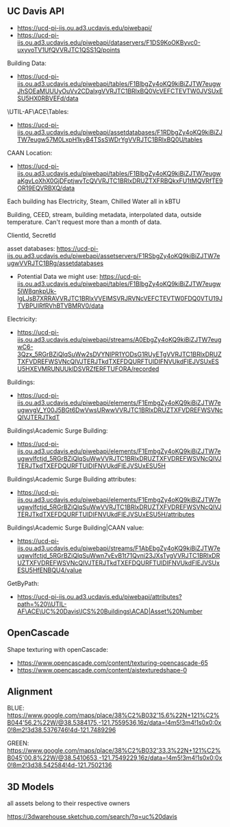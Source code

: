 ## UC Davis API

* https://ucd-pi-iis.ou.ad3.ucdavis.edu/piwebapi/
* https://ucd-pi-iis.ou.ad3.ucdavis.edu/piwebapi/dataservers/F1DS9KoOKByvc0-uxyvoTV1UfQVVRJTC1QSS1Q/points

Building Data:
* https://ucd-pi-iis.ou.ad3.ucdavis.edu/piwebapi/tables/F1BlbgZy4oKQ9kiBiZJTW7eugwJhSOEaMUUUyOuVv2CDalxgVVRJTC1BRlxBQ0VcVEFCTEVTW0JVSUxESU5HX0RBVEFd/data

\\UTIL-AF\ACE\Tables:
* https://ucd-pi-iis.ou.ad3.ucdavis.edu/piwebapi/assetdatabases/F1RDbgZy4oKQ9kiBiZJTW7eugw57M0LxpH1kyB4TSsSWDrYgVVRJTC1BRlxBQ0U/tables

CAAN Location:
* https://ucd-pi-iis.ou.ad3.ucdavis.edu/piwebapi/tables/F1BlbgZy4oKQ9kiBiZJTW7eugwaKgvLoXhX0GjDFptjwvTcQVVRJTC1BRlxDRUZTXFRBQkxFU1tMQVRfTE9OR19EQVRBXQ/data

Each building has Electricity, Steam, Chilled Water
all in kBTU

Building, CEED, stream, building metadata, interpolated data, outside temperature.
Can't request more than a month of data.

ClientId, SecretId

asset databases:
https://ucd-pi-iis.ou.ad3.ucdavis.edu/piwebapi/assetservers/F1RSbgZy4oKQ9kiBiZJTW7eugwVVRJTC1BRg/assetdatabases

* Potential Data we might use:
https://ucd-pi-iis.ou.ad3.ucdavis.edu/piwebapi/tables/F1BlbgZy4oKQ9kiBiZJTW7eugw5lW8qnkpUk-lgLJsB7XRRAVVRJTC1BRlxVVElMSVRJRVNcVEFCTEVTW0FDQ0VTU19JTVBPUlRfRVhBTVBMRV0/data

Electricity:

* https://ucd-pi-iis.ou.ad3.ucdavis.edu/piwebapi/streams/A0EbgZy4oKQ9kiBiZJTW7eugwC6-3Qzx_5RGrBZiQlqSuWw2sDVYNIPR1YODsG1RUyETgVVRJTC1BRlxDRUZTXFVDREFWSVNcQlVJTERJTkdTXEFDQURFTUlDIFNVUkdFIEJVSUxESU5HXEVMRUNUUklDSVRZfERFTUFORA/recorded

Buildings:
* https://ucd-pi-iis.ou.ad3.ucdavis.edu/piwebapi/elements/F1EmbgZy4oKQ9kiBiZJTW7eugwvgV_Y00J5BGt6DwVwsURwwVVRJTC1BRlxDRUZTXFVDREFWSVNcQlVJTERJTkdT

Buildings\Academic Surge Building:
* https://ucd-pi-iis.ou.ad3.ucdavis.edu/piwebapi/elements/F1EmbgZy4oKQ9kiBiZJTW7eugwvlfctjd_5RGrBZiQlqSuWwVVRJTC1BRlxDRUZTXFVDREFWSVNcQlVJTERJTkdTXEFDQURFTUlDIFNVUkdFIEJVSUxESU5H

Buildings\Academic Surge Building attributes:
* https://ucd-pi-iis.ou.ad3.ucdavis.edu/piwebapi/elements/F1EmbgZy4oKQ9kiBiZJTW7eugwvlfctjd_5RGrBZiQlqSuWwVVRJTC1BRlxDRUZTXFVDREFWSVNcQlVJTERJTkdTXEFDQURFTUlDIFNVUkdFIEJVSUxESU5H/attributes

Buildings\Academic Surge Building|CAAN value:
* https://ucd-pi-iis.ou.ad3.ucdavis.edu/piwebapi/streams/F1AbEbgZy4oKQ9kiBiZJTW7eugwvlfctjd_5RGrBZiQlqSuWwn7vEvB1t71Qvni23JXsTygVVRJTC1BRlxDRUZTXFVDREFWSVNcQlVJTERJTkdTXEFDQURFTUlDIFNVUkdFIEJVSUxESU5HfENBQU4/value


GetByPath:
* https://ucd-pi-iis.ou.ad3.ucdavis.edu/piwebapi/attributes?path=%20\\UTIL-AF\ACE\UC%20Davis\ICS%20Buildings\ACAD|Asset%20Number

## OpenCascade

Shape texturing with openCascade:
* https://www.opencascade.com/content/texturing-opencascade-65
* https://www.opencascade.com/content/aistexturedshape-0

## Alignment

BLUE:
https://www.google.com/maps/place/38%C2%B032'15.6%22N+121%C2%B044'56.2%22W/@38.5384175,-121.7559536,16z/data=!4m5!3m4!1s0x0:0x0!8m2!3d38.5376746!4d-121.7489296

GREEN: 
https://www.google.com/maps/place/38%C2%B032'33.3%22N+121%C2%B045'00.8%22W/@38.5410653,-121.7549229,16z/data=!4m5!3m4!1s0x0:0x0!8m2!3d38.542584!4d-121.7502136

## 3D Models

all assets belong to their respective owners

https://3dwarehouse.sketchup.com/search/?q=uc%20davis
